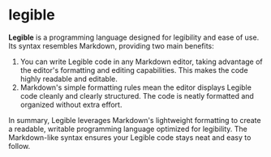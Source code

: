 # legible

**Legible** is a programming language designed for legibility and ease of use. Its syntax resembles Markdown, providing two main benefits:

1. You can write Legible code in any Markdown editor, taking advantage of the editor's formatting and editing capabilities. This makes the code highly readable and editable.
2. Markdown's simple formatting rules mean the editor displays Legible code cleanly and clearly structured. The code is neatly formatted and organized without extra effort.

In summary, Legible leverages Markdown's lightweight formatting to create a readable, writable programming language optimized for legibility. The Markdown-like syntax ensures your Legible code stays neat and easy to follow.
